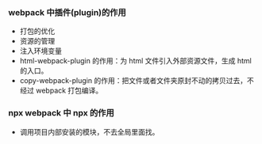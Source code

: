 ### webpack 中插件(plugin)的作用

-   打包的优化
-   资源的管理
-   注入环境变量
-   html-webpack-plugin 的作用：为 html 文件引入外部资源文件，生成 html 的入口。
-   copy-webpack-plugin 的作用：把文件或者文件夹原封不动的拷贝过去，不经过 webpack 打包编译。

### npx webpack 中 npx 的作用

-   调用项目内部安装的模块，不去全局里面找。

